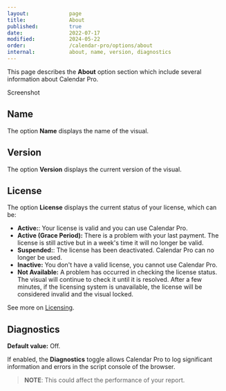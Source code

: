 ```yaml
---
layout:             page
title:              About 
published:          true
date:               2022-07-17
modified:           2024-05-22
order:              /calendar-pro/options/about
internal:           about, name, version, diagnostics
---
```

This page describes the **About** option section which include several information about Calendar Pro.

<todo>Screenshot</todo>

## Name
The option **Name** displays the name of the visual.

## Version
The option **Version** displays the current version of the visual.

## License
The option **License** displays the current status of your license, which can be:

- **Active:**: Your license is valid and you can use Calendar Pro.
- **Active (Grace Period):** There is a problem with your last payment. The license is still active but in a week's time it will no longer be valid.
- **Suspended:**: The license has been deactivated. Calendar Pro can no longer be used.
- **Inactive:** You don't have a valid license, you cannot use Calendar Pro.
- **Not Available:** A problem has occurred in checking the license status. The visual will continue to check it until it is resolved. After a few minutes, if the licensing system is unavailable, the license will be considered invalid and the visual locked.

See more on [Licensing](../../licensing.md).

## Diagnostics
**Default value:** Off.

If enabled, the **Diagnostics** toggle allows Calendar Pro to log significant information and errors in the script console of the browser.
>**NOTE**: This could affect the performance of your report.

